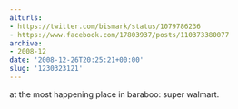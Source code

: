 ```yaml
---
alturls:
- https://twitter.com/bismark/status/1079786236
- https://www.facebook.com/17803937/posts/110373380077
archive:
- 2008-12
date: '2008-12-26T20:25:21+00:00'
slug: '1230323121'
---
```


at the most happening place in baraboo: super walmart.

